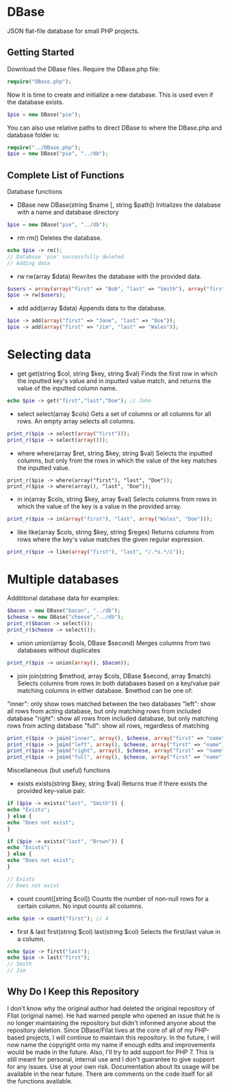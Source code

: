 # DBase
JSON flat-file database for small PHP projects.


## Getting Started
Download the DBase files. Require the DBase.php file:

```php
require("DBase.php");
```

Now it is time to create and initialize a new database. This is used even if the database exists.

```php
$pie = new DBase("pie");
```

You can also use relative paths to direct DBase to where the DBase.php and database folder is:

```php
require("../DBase.php");
$pie = new DBase("pie", "../db");
```

## Complete List of Functions
Database functions

- DBase
new DBase(string $name [, string $path])
Initializes the database with a name and database directory

```php
$pie = new DBase("pie", "../db");
```

- rm
rm()
Deletes the database.

```php
echo $pie -> rm();
// Database 'pie' successfully deleted.
// Adding data
```

- rw
rw(array $data)
Rewrites the database with the provided data.

```php
$users = array(array("first" => "Bob", "last" => "Smith"), array("first" => "John", "last" => "Doe"));
$pie -> rw($users);
```

- add
add(array $data)
Appends data to the database.

```php
$pie -> add(array("first" => "Jane", "last" => "Doe"));
$pie -> add(array("first" => "Jim", "last" => "Wales"));
```

# Selecting data

- get
get(string $col, string $key, string $val)
Finds the first row in which the inputted key's value and in inputted value match, and returns the value of the inputted column name.

```php
echo $pie -> get("first","last","Doe"); // John
```

- select
select(array $cols)
Gets a set of columns or all columns for all rows. An empty array selects all columns.

```php
print_r($pie -> select(array("first")));
print_r($pie -> select(array()));
```

- where
where(array $ret, string $key, string $val) Selects the inputted columns, but only from the rows in which the value of the key matches the inputted value.

```
print_r($pie -> where(array("first"), "last", "Doe"));
print_r($pie -> where(array(), "last", "Doe"));
```

- in
in(array $cols, string $key, array $val)
Selects columns from rows in which the value of the key is a value in the provided array. 

```php
print_r($pie -> in(array("first"), "last", array("Wales", "Doe")));
```

- like
like(array $cols, string $key, string $regex)
Returns columns from rows where the key's value matches the given regular expression.

```php
print_r($pie -> like(array("first"), "last", "/.*s.*/i"));
```

# Multiple databases

Addititonal database data for examples:

```php
$bacon = new DBase("bacon", "../db");
$cheese = new DBase("cheese","../db");
print_r($bacon -> select());
print_r($cheese -> select());
```
- union
union(array $cols, DBase $second)
Merges columns from two databases without duplicates

```php
print_r($pie -> union(array(), $bacon));
```

- join
join(string $method, array $cols, DBase $second, array $match) Selects columns from rows in both databases based on a key/value pair matching columns in either database. $method can be one of:

"inner": only show rows matched between the two databases
"left": show all rows from acting database, but only matching rows from included database
"right": show all rows from included database, but only matching rows from acting database
"full": show all rows, regardless of matching

```php
print_r($pie -> join("inner", array(), $cheese, array("first" => "name")));
print_r($pie -> join("left", array(), $cheese, array("first" => "name")));
print_r($pie -> join("right", array(), $cheese, array("first" => "name")));
print_r($pie -> join("full", array(), $cheese, array("first" => "name")));
```

Miscellaneous (but useful) functions

- exists
exists(string $key, string $val)
Returns true if there exists the provided key-value pair.

```php
if ($pie -> exists("last", "Smith")) {
echo "Exists";
} else {
echo "Does not exist";
}

if ($pie -> exists("last", "Brown")) {
echo "Exists";
} else {
echo "Does not exist";
}

// Exists
// Does not exist
```

- count
count([string $col])
Counts the number of non-null rows for a certain column. No input counts all columns.

```php
echo $pie -> count("first"); // 4
```

- first & last
first(string $col)
last(string $col)
Selects the first/last value in a column.

```php
echo $pie -> first("last");
echo $pie -> last("first");
// Smith
// Jim
```

## Why Do I Keep this Repository
I don't know why the original author had deleted the original repository of Fllat (original name). He had warned people who opened an issue that he is no longer maintaining the repository but didn't informed anyone about the repository deletion. Since DBase/Fllat lives at the core of all of my PHP-based projects, I will continue to maintain this repository. In the future, I will now name the copyright onto my name if enough edits and improvements would be made in the future. Also, I'll try to add support for PHP 7. This is still meant for personal, internal use and I don't guarantee to give support for any issues. Use at your own risk. Documentation about its usage will be available in the near future. There are comments on the code itself for all the functions available.